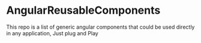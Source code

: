 # AngularReusableComponents
This repo is a list of generic angular components that could be used directly in any application, Just plug and Play 
